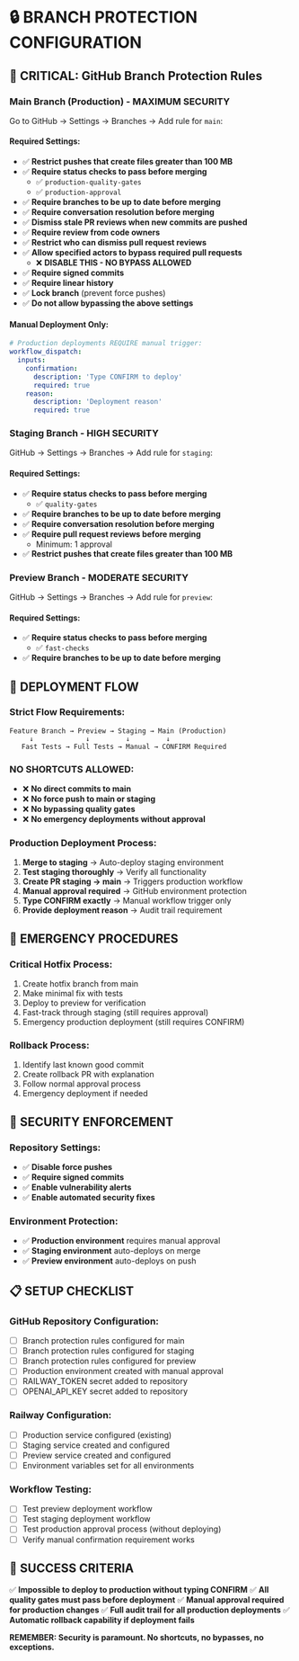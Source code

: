 # 🔒 BRANCH PROTECTION CONFIGURATION

## 🚨 CRITICAL: GitHub Branch Protection Rules

### **Main Branch (Production) - MAXIMUM SECURITY**

Go to GitHub → Settings → Branches → Add rule for `main`:

#### **Required Settings:**
- ✅ **Restrict pushes that create files greater than 100 MB**
- ✅ **Require status checks to pass before merging**
  - ✅ `production-quality-gates`
  - ✅ `production-approval`
- ✅ **Require branches to be up to date before merging**
- ✅ **Require conversation resolution before merging**
- ✅ **Dismiss stale PR reviews when new commits are pushed**
- ✅ **Require review from code owners**
- ✅ **Restrict who can dismiss pull request reviews**
- ✅ **Allow specified actors to bypass required pull requests**
  - ❌ **DISABLE THIS - NO BYPASS ALLOWED**
- ✅ **Require signed commits**
- ✅ **Require linear history**
- ✅ **Lock branch** (prevent force pushes)
- ✅ **Do not allow bypassing the above settings**

#### **Manual Deployment Only:**
```yaml
# Production deployments REQUIRE manual trigger:
workflow_dispatch:
  inputs:
    confirmation:
      description: 'Type CONFIRM to deploy'
      required: true
    reason:
      description: 'Deployment reason'
      required: true
```

### **Staging Branch - HIGH SECURITY**

GitHub → Settings → Branches → Add rule for `staging`:

#### **Required Settings:**
- ✅ **Require status checks to pass before merging**
  - ✅ `quality-gates`
- ✅ **Require branches to be up to date before merging**
- ✅ **Require conversation resolution before merging**
- ✅ **Require pull request reviews before merging**
  - Minimum: 1 approval
- ✅ **Restrict pushes that create files greater than 100 MB**

### **Preview Branch - MODERATE SECURITY**

GitHub → Settings → Branches → Add rule for `preview`:

#### **Required Settings:**
- ✅ **Require status checks to pass before merging**
  - ✅ `fast-checks`
- ✅ **Require branches to be up to date before merging**

## 🔄 DEPLOYMENT FLOW

### **Strict Flow Requirements:**
```
Feature Branch → Preview → Staging → Main (Production)
     ↓             ↓         ↓         ↓
   Fast Tests → Full Tests → Manual → CONFIRM Required
```

### **NO SHORTCUTS ALLOWED:**
- ❌ **No direct commits to main**
- ❌ **No force push to main or staging**
- ❌ **No bypassing quality gates**
- ❌ **No emergency deployments without approval**

### **Production Deployment Process:**
1. **Merge to staging** → Auto-deploy staging environment
2. **Test staging thoroughly** → Verify all functionality
3. **Create PR staging → main** → Triggers production workflow
4. **Manual approval required** → GitHub environment protection
5. **Type CONFIRM exactly** → Manual workflow trigger only
6. **Provide deployment reason** → Audit trail requirement

## 🚨 EMERGENCY PROCEDURES

### **Critical Hotfix Process:**
1. Create hotfix branch from main
2. Make minimal fix with tests
3. Deploy to preview for verification
4. Fast-track through staging (still requires approval)
5. Emergency production deployment (still requires CONFIRM)

### **Rollback Process:**
1. Identify last known good commit
2. Create rollback PR with explanation
3. Follow normal approval process
4. Emergency deployment if needed

## 🔐 SECURITY ENFORCEMENT

### **Repository Settings:**
- ✅ **Disable force pushes**
- ✅ **Require signed commits**
- ✅ **Enable vulnerability alerts**
- ✅ **Enable automated security fixes**

### **Environment Protection:**
- ✅ **Production environment** requires manual approval
- ✅ **Staging environment** auto-deploys on merge
- ✅ **Preview environment** auto-deploys on push

## 📋 SETUP CHECKLIST

### **GitHub Repository Configuration:**
- [ ] Branch protection rules configured for main
- [ ] Branch protection rules configured for staging  
- [ ] Branch protection rules configured for preview
- [ ] Production environment created with manual approval
- [ ] RAILWAY_TOKEN secret added to repository
- [ ] OPENAI_API_KEY secret added to repository

### **Railway Configuration:**
- [ ] Production service configured (existing)
- [ ] Staging service created and configured
- [ ] Preview service created and configured
- [ ] Environment variables set for all environments

### **Workflow Testing:**
- [ ] Test preview deployment workflow
- [ ] Test staging deployment workflow
- [ ] Test production approval process (without deploying)
- [ ] Verify manual confirmation requirement works

## 🎯 SUCCESS CRITERIA

✅ **Impossible to deploy to production without typing CONFIRM**
✅ **All quality gates must pass before deployment**
✅ **Manual approval required for production changes**
✅ **Full audit trail for all production deployments**
✅ **Automatic rollback capability if deployment fails**

**REMEMBER: Security is paramount. No shortcuts, no bypasses, no exceptions.**